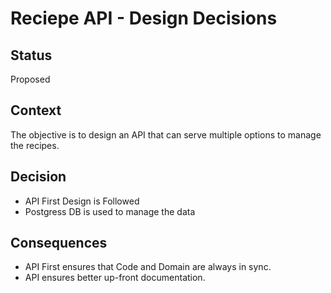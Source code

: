 # Reciepe API - Design Decisions

## Status

Proposed

## Context

The objective is to design an API that can serve multiple options to manage the recipes.

## Decision

* API First Design is Followed
* Postgress DB is used to manage the data

## Consequences

* API First ensures that Code and Domain are always in sync.
* API ensures better up-front documentation.